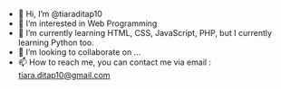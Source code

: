 - 👋 Hi, I’m @tiaraditap10
- 👀 I’m interested in Web Programming
- 🌱 I’m currently learning HTML, CSS, JavaScript, PHP, but I currently learning Python too.
- 💞️ I’m looking to collaborate on ...
- 📫 How to reach me, you can contact me via email : tiara.ditap10@gmail.com

<!---
tiaraditap10/tiaraditap10 is a ✨ special ✨ repository because its `README.md` (this file) appears on your GitHub profile.
You can click the Preview link to take a look at your changes.
--->
